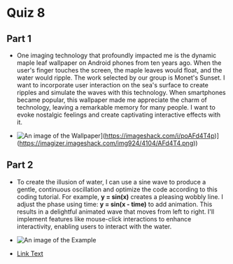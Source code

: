 # Quiz 8 
## Part 1

- One imaging technology that profoundly impacted me is the dynamic maple leaf wallpaper on Android phones from ten years ago. When the user's finger touches the screen, the maple leaves would float, and the water would ripple. The work selected by our group is Monet's Sunset. I want to incorporate user interaction on the sea's surface to create ripples and simulate the waves with this technology. When smartphones became popular, this wallpaper made me appreciate the charm of technology, leaving a remarkable memory for many people. I want to evoke nostalgic feelings and create captivating interactive effects with it.

- ![An image of the Wallpaper]([[https://www.google.com/imgres?imgurl=https%3A%2F%2Fwww.wallpapertip.com%2Fwmimgs%2F38-385924_live-water-wallpaper-download.png&tbnid=uRISrel7iGjLrM&vet=10CAQQxiAoA2oXChMIoK-hoM7RgQMVAAAAAB0AAAAAEA4..i&imgrefurl=https%3A%2F%2Fwww.wallpapertip.com%2Ffr%2FhJoowT%2F&docid=MfnDGup1zgnXnM&w=320&h=480&itg=1&q=samsung%20maple%20leaf%20live%20wallpaper&ved=0CAQQxiAoA2oXChMIoK-hoM7RgQMVAAAAAB0AAAAAEA4)](https://imageshack.com/i/poAFd4T4p)](https://imagizer.imageshack.com/img924/4104/AFd4T4.png))

## Part 2
- To create the illusion of water, I can use a sine wave to produce a gentle, continuous oscillation and optimize the code according to this coding tutorial. For example, **y = sin(x)** creates a pleasing wobbly line. I adjust the phase using time: **y = sin(x - time)** to add animation. This results in a delightful animated wave that moves from left to right. I'll implement features like mouse-click interactions to enhance interactivity, enabling users to interact with the water.

- ![An image of the Example](readmeImages/Coding_Example.png)
- [Link Text](https://slembcke.github.io/WaterWaves)
